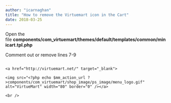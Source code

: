 ```yaml
---
author: "icarnaghan"
title: "How to remove the Virtuemart icon in the Cart"
date: 2018-03-25
---
```


Open the file **components/com\_virtuemart/themes/default/templates/common/minicart.tpl.php**

Comment out or remove lines 7-9

```
 
<a href="http://virtuemart.net/" target="_blank">
 
<img src="<?php echo $mm_action_url ?>components/com_virtuemart/shop_image/ps_image/menu_logo.gif" alt="VirtueMart" width="80" border="0" /></a>
 
<br />
```
